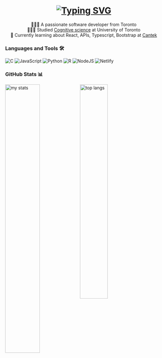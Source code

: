 <h1 align="center">
<a href="https://git.io/typing-svg"><img src="https://readme-typing-svg.demolab.com?font=Play&size=40&duration=4000&pause=1000&color=A45EE5&center=true&vCenter=true&random=false&width=435&lines=Hi+There!+%F0%9F%91%8B%F0%9F%8F%BB;I'm+Jessica!+" alt="Typing SVG" /></a>
</h1>


<div align="center">

👩🏻‍💻 A passionate software developer from Toronto </br>
👩🏻‍🎓 Studied [Cognitive science](https://www.uc.utoronto.ca/cognitive-science) at University of Toronto <br/>
💭 Currently learning about React, APIs, Typescript, Bootstrap at [Cantek](https://www.cantekcanada.com/web-d-d)</br>

</div>


<h3 align="left"> Languages and Tools 🛠 </h3>

![C](https://img.shields.io/badge/c-%2300599C.svg?style=for-the-badge&logo=c&logoColor=white) ![JavaScript](https://img.shields.io/badge/javascript-%23323330.svg?style=for-the-badge&logo=javascript&logoColor=%23F7DF1E) ![Python](https://img.shields.io/badge/python-3670A0?style=for-the-badge&logo=python&logoColor=ffdd54) ![R](https://img.shields.io/badge/r-%23276DC3.svg?style=for-the-badge&logo=r&logoColor=white) ![NodeJS](https://img.shields.io/badge/node.js-6DA55F?style=for-the-badge&logo=node.js&logoColor=white) ![Netlify](https://img.shields.io/badge/netlify-%23000000.svg?style=for-the-badge&logo=netlify&logoColor=#00C7B7) 


<h3 align="left"> GitHub Stats 📊 </h3>

<img alt="my stats" align="left" width="47%" src="https://github-readme-stats.vercel.app/api?username=codewithjessica&show_icons=true&theme=nightowl&hide_border=false&include_all_commits=false&count_private=false"/>
<img alt="top langs" align="left" width="42%" src="https://github-readme-stats.vercel.app/api/top-langs/?username=codewithjessica&theme=nightowl&hide_border=false&include_all_commits=false&count_private=false&layout=compact"/>

